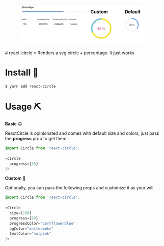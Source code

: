<div align="center">
  <img src="demo.gif" alt="Logo" width="400">
  <br><br>
</div>
# react-circle
> Renders a svg circle + percentage. It just works

# Install 🚀

```
$ yarn add react-circle
```

# Usage ⛏

**Basic** 🙃

ReactCircle is opinionated and comes with default size and colors, just pass the **progress** prop to get them:

```javascript
import Circle from 'react-circle';

<Circle
  progress={35}
/>
```

**Custom** 💅

Optionally, you can pass the following props and customize it as your will

```javascript
import Circle from 'react-circle';

<Circle
  size={150}
  progress={69}
  progressColor="cornflowerblue"
  bgColor="whitesmoke"
  textColor="hotpink"
/>
```